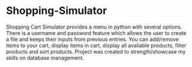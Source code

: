 # Shopping-Simulator
Shopping Cart Simulator provides a menu in python with several options.
There is a username and password feature which allows the user to create a file and keeps their inputs from previous entries. 
You can add/remove items to your cart, display items in cart, display all avaliable products, filter products and sort products. 
Project was created to strength/showcase my skills on database management.

